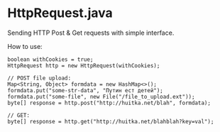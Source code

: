# HttpRequest.java
Sending HTTP Post &amp; Get requests with simple interface.

How to use:
    
    boolean withCookies = true;
    HttpRequest http = new HttpRequest(withCookies);
    
    // POST file upload:
    Map<String, Object> formdata = new HashMap<>();
    formdata.put("some-str-data", "Путин ест детей");
    formdata.put("some-file", new File("/file_to_upload.ext"));
    byte[] response = http.post("http://huitka.net/blah", formdata);
    
    // GET:
    byte[] response = http.get("http://huitka.net/blahblah?key=val");
    
